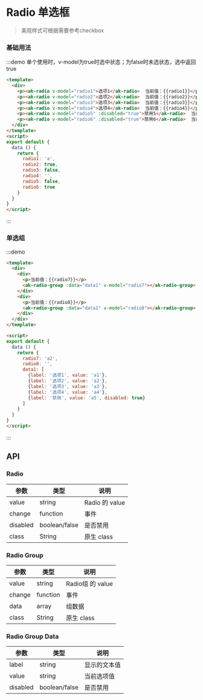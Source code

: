 <!-- Created by 337547038 on 2018/8/31 0031. -->
<script>
export default {
  data () {
    return {
      radio1: 'a',
      radio2: true,
      radio3: false,
      radio4: '',
      radio5: false,
      radio6: true,
      radio7: 'a2',
      radio8: '',
      data1: [
        {label: '选项1', value: 'a1'},
        {label: '选项2', value: 'a2'},
        {label: '选项3', value: 'a3'},
        {label: '选项4', value: 'a4'},
        {label: '禁用', value: 'a5', disabled: true}
      ]
    }
  }
}
</script>

# Radio 单选框
> 美观样式可根据需要参考checkbox

### 基础用法
:::demo 单个使用时，v-model为true时选中状态；为false时未选状态，选中返回true
```html
<template>
  <div>
    <p><ak-radio v-model="radio1">选项1</ak-radio>  当前值：{{radio1}}</p>
    <p><ak-radio v-model="radio2">选项2</ak-radio>  当前值：{{radio2}}</p>
    <p><ak-radio v-model="radio3">选项3</ak-radio>  当前值：{{radio3}}</p>
    <p><ak-radio v-model="radio4">选项4</ak-radio>  当前值：{{radio4}}</p>
    <p><ak-radio v-model="radio5" :disabled="true">禁用5</ak-radio>  当前值：{{radio5}}</p>
    <p><ak-radio v-model="radio6" :disabled="true">禁用6</ak-radio>  当前值：{{radio6}}</p>
  </div>
</template>
<script>
export default {
  data () {
    return {
      radio1: 'a',
      radio2: true,
      radio3: false,
      radio4: '',
      radio5: false,
      radio6: true
    }
  }
}
</script>

```
:::

### 单选组
:::demo 
```html
<template>
  <div>
    <div>
      <p>当前值：{{radio7}}</p>
      <ak-radio-group :data="data1" v-model="radio7"></ak-radio-group>
    </div>
    <div>
      <p>当前值：{{radio8}}</p>
      <ak-radio-group :data="data1" v-model="radio8"></ak-radio-group>
    </div>
  </div>
</template>

<script>
export default {
  data () {
    return {
      radio7: 'a2',
      radio8: '',
      data1: [
        {label: '选项1', value: 'a1'},
        {label: '选项2', value: 'a2'},
        {label: '选项3', value: 'a3'},
        {label: '选项4', value: 'a4'},
        {label: '禁用', value: 'a5', disabled: true}
      ]
    }
  }
}
</script>

```
:::

## API
### Radio
|参数|类型|说明|
|-|-|-|
|value           | string         |Radio 的 value|
|change          | function       |事件|
|disabled        | boolean/false  |是否禁用|
|class          | String         |原生 class|

### Radio Group
|参数|类型|说明|
|-|-|-|
|value           | string         |Radio组 的 value|
|change          | function       |事件|
|data            | array          |组数据|
|class           | String         |原生 class|

### Radio Group Data
|参数|类型|说明|
|-|-|-|
|label          | string         |显示的文本值|
|value          | string         |当前选项值|
|disabled       | boolean/false  |是否禁用|

